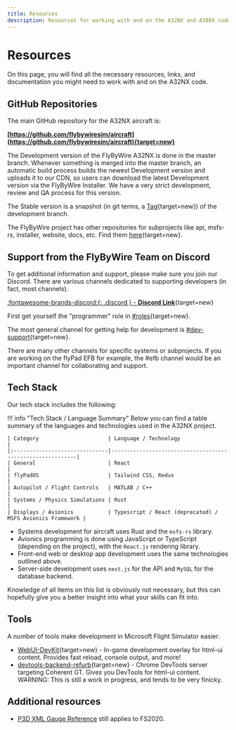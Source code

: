 ```yaml
---
title: Resources
description: Resources for working with and on the A32NX and A380X code.
---
```


# Resources

On this page, you will find all the necessary resources, links, and documentation you might need to work with and on the
A32NX code.

## GitHub Repositories

The main GitHub repository for the A32NX aircraft is:

**[https://github.com/flybywiresim/aircraft](https://github.com/flybywiresim/aircraft){target=new}**

The Development version of the FlyByWire A32NX is done in the master branch. Whenever something is merged into the 
master branch, an automatic build process builds the newest Development version and uploads it to our CDN, so users can 
download the latest Development version via the FlyByWire Installer. We have a very strict development, review and QA 
process for this version.

The Stable version is a snapshot (in git terms, a [Tag](https://github.com/flybywiresim/aircraft/tags){target=new}) of 
the development branch.

The FlyByWire project has other repositories for subprojects like api, msfs-rs, installer, website, docs, etc. Find them
[here](https://github.com/orgs/flybywiresim/repositories){target=new}.

## Support from the FlyByWire Team on Discord

To get additional information and support, please make sure you join our Discord. There are various channels dedicated 
to supporting developers (in fact, most channels).

[:fontawesome-brands-discord:{: .discord } - **Discord Link**](https://discord.gg/flybywire){target=new}

First get yourself the "programmer" role in 
[#roles](https://discord.com/channels/738864299392630914/751780817772216401/816730253543604224){target=new}.

The most general channel for getting help for development is [#dev-support](https://discord.gg/v3jAxJpwZm){target=new}.

There are many other channels for specific systems or subprojects. If you are working on the flyPad EFB for example, the
#efb channel would be an important channel for collaborating and support.

## Tech Stack

Our tech stack includes the following:

!!! info "Tech Stack / Language Summary"
    Below you can find a table summary of the languages and technologies used in the A32NX project.

    | Category                      | Language / Technology                                     |
    |:------------------------------|-----------------------------------------------------------|
    | General                       | React                                                     |
    | flyPadOS                      | Tailwind CSS, Redux                                       |
    | Autopilot / Flight Controls   | MATLAB / C++                                              |
    | Systems / Physics Simulations | Rust                                                      |
    | Displays / Avionics           | Typescript / React (deprecated) / MSFS Avionics Framework |

- Systems development for aircraft uses Rust and the `msfs-rs` library.
- Avionics programming is done using JavaScript or TypeScript (depending on the project), with the `React.js` rendering 
  library.
- Front-end web or desktop app development uses the same technologies outlined above.
- Server-side development uses `nest.js` for the API and `MySQL` for the database backend.

Knowledge of all items on this list is obviously not necessary, but this can hopefully give you a better insight into 
what your skills can fit into.

## Tools

A number of tools make development in Microsoft Flight Simulator easier.

- [WebUI-DevKit](https://github.com/dga711/msfs-webui-devkit){target=new} - In-game development overlay for html-ui 
  content. Provides fast reload, console output, and more!
- [devtools-backend-refurb](https://github.com/dga711/devtools-backend-refurb){target=new} - Chrome DevTools server 
  targeting Coherent GT. Gives you DevTools for html-ui content. WARNING: This is still a work in progress, and tends to 
  be very finicky.

## Additional resources

- [P3D XML Gauge Reference](http://www.prepar3d.com/SDK/SimObject%20Creation%20Kit/Panels%20and%20Gauges%20SDK/creating%20xml%20gauges.html)
  still applies to FS2020.